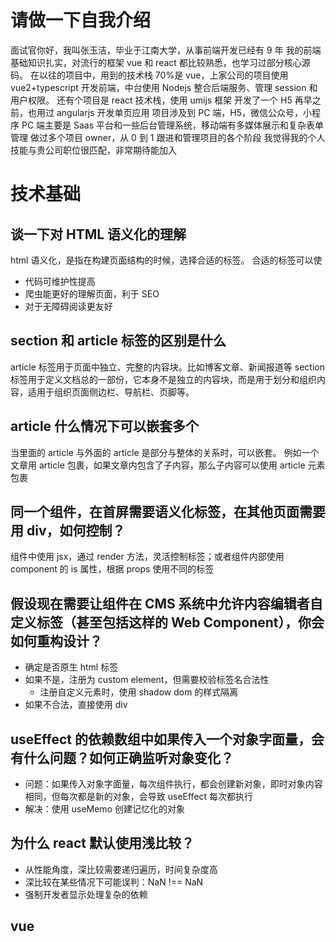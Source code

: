 # 请做一下自我介绍

面试官你好，我叫张玉洁，毕业于江南大学，从事前端开发已经有 9 年
我的前端基础知识扎实，对流行的框架 vue 和 react 都比较熟悉，也学习过部分核心源码。
在以往的项目中，用到的技术栈 70%是 vue，上家公司的项目使用 vue2+typescript 开发前端，中台使用 Nodejs 整合后端服务、管理 session 和用户权限。
还有个项目是 react 技术栈，使用 umijs 框架 开发了一个 H5
再早之前，也用过 angularjs 开发单页应用
项目涉及到 PC 端，H5，微信公众号，小程序
PC 端主要是 Saas 平台和一些后台管理系统，移动端有多媒体展示和复杂表单管理
做过多个项目 owner，从 0 到 1 跟进和管理项目的各个阶段
我觉得我的个人技能与贵公司职位很匹配，非常期待能加入

# 技术基础

## 谈一下对 HTML 语义化的理解

html 语义化，是指在构建页面结构的时候，选择合适的标签。
合适的标签可以使

- 代码可维护性提高
- 爬虫能更好的理解页面，利于 SEO
- 对于无障碍阅读更友好

## section 和 article 标签的区别是什么

article 标签用于页面中独立、完整的内容块。比如博客文章、新闻报道等
section 标签用于定义文档总的一部份，它本身不是独立的内容块，而是用于划分和组织内容，适用于组织页面侧边栏、导航栏、页脚等。

## article 什么情况下可以嵌套多个

当里面的 article 与外面的 article 是部分与整体的关系时，可以嵌套。
例如一个文章用 article 包裹，如果文章内包含了子内容，那么子内容可以使用 article 元素包裹

## 同一个组件，在首屏需要语义化标签，在其他页面需要用 div，如何控制？

组件中使用 jsx，通过 render 方法，灵活控制标签；或者组件内部使用 component 的 is 属性，根据 props 使用不同的标签

## 假设现在需要让组件在 CMS 系统中允许内容编辑者自定义标签（甚至包括<custom-product-tag>这样的 Web Component），你会如何重构设计？

- 确定是否原生 html 标签
- 如果不是，注册为 custom element，但需要校验标签名合法性
  - 注册自定义元素时，使用 shadow dom 的样式隔离
- 如果不合法，直接使用 div

## useEffect 的依赖数组中如果传入一个对象字面量，会有什么问题？如何正确监听对象变化？

- 问题：如果传入对象字面量，每次组件执行，都会创建新对象，即时对象内容相同，但每次都是新的对象，会导致 useEffect 每次都执行
- 解决：使用 useMemo 创建记忆化的对象

## 为什么 react 默认使用浅比较？

- 从性能角度，深比较需要递归遍历，时间复杂度高
- 深比较在某些情况下可能误判：NaN !== NaN
- 强制开发者显示处理复杂的依赖

## vue
